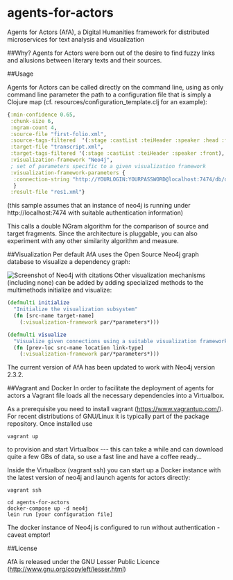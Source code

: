 agents-for-actors
=================

Agents for Actors (AfA), a Digital Humanities framework for distributed microservices for text analysis and visualization

##Why?
Agents for Actors were born out of the desire to find fuzzy links and allusions between literary texts and their sources. 

##Usage

Agents for Actors can be called directly on the command line, using as only command line parameter the path to a configuration file that is simply a Clojure map (cf. resources/configuration_template.clj for an example):

```clojure
{:min-confidence 0.65, 
 :chunk-size 6,
 :ngram-count 4,
 :source-file "first-folio.xml",
 :source-tags-filtered  '(:stage :castList :teiHeader :speaker :head :front),
 :target-file "transcript.xml",
 :target-tags-filtered '(:stage :castList :teiHeader :speaker :front),
 :visualization-framework "Neo4j",
 ; set of parameters specific to a given visualization framework
 :visualization-framework-parameters {
  :connection-string "http://YOURLOGIN:YOURPASSWORD@localhost:7474/db/data/"
  }
 :result-file "res1.xml"}
```

(this sample assumes that an instance of neo4j is running under http://localhost:7474 with suitable authentication information)


This calls a double NGram algorithm for the comparison of source and target fragments. Since the architecture is pluggable, you can also experiment with any other similarity algorithm and measure.

##Visualization
Per default AfA uses the Open Source Neo4j graph database to visualize a dependency graph:

<img src="https://raw.github.com/mwkuster/agents-for-actors/master/doc/neo4j_screenshot.png" title="Screenshot of Neo4j with citations" align="left" padding="5px" />

Other visualization mechanisms (including none) can be added by adding specialized methods to the multimethods initialize and visualize:
```clojure
(defmulti initialize
  "Initialize the visualization subsystem"
  (fn [src-name target-name]
    (:visualization-framework par/*parameters*)))

(defmulti visualize 
  "Visualize given connections using a suitable visualization framework"
  (fn [prev-loc src-name location link-type]
    (:visualization-framework par/*parameters*)))
```

The current version of AfA has been updated to work with Neo4j version 2.3.2.


##Vagrant and Docker
In order to facilitate the deployment of agents for actors a Vagrant file loads all the necessary dependencies into a Virtualbox.

As a prerequisite you need to install vagrant (https://www.vagrantup.com/). For recent distributions of GNU/Linux it is typically part of the package repository. Once installed use 

```
vagrant up
```
to provision and start Virtualbox --- this can take a while and can download quite a few GBs of data, so use a fast line and have a coffee ready...


Inside the Virtualbox (vagrant ssh) you can start up a Docker instance with the latest version of neo4j and launch agents for actors directly:
```
vagrant ssh

cd agents-for-actors
docker-compose up -d neo4j 
lein run [your configuration file]
```

The docker instance of Neo4j is configured to run without authentication - caveat emptor!

##License

AfA is released under the GNU Lesser Public Licence (http://www.gnu.org/copyleft/lesser.html)



